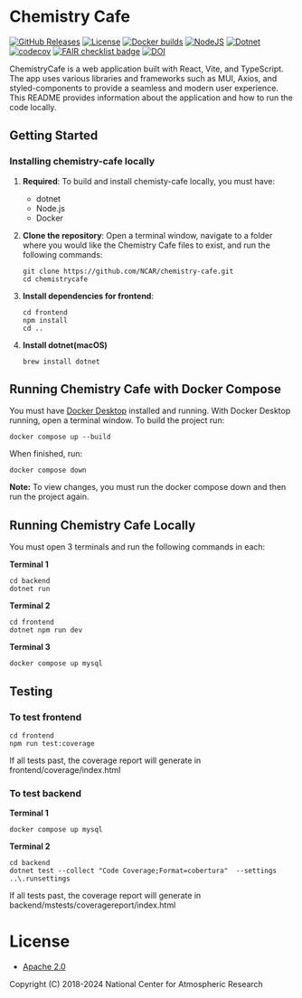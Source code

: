 Chemistry Cafe
==============

[![GitHub Releases](https://img.shields.io/github/release/NCAR/chemistry-cafe.svg)](https://github.com/NCAR/chemistry-cafe/releases)
[![License](https://img.shields.io/github/license/NCAR/chemistry-cafe.svg)](https://github.com/NCAR/chemistry-cafe/blob/master/LICENSE)
[![Docker builds](https://github.com/NCAR/chemistry-cafe/actions/workflows/docker_image.yml/badge.svg)](https://github.com/NCAR/chemistry-cafe/actions/workflows/docker_image.yml)
[![NodeJS](https://github.com/NCAR/chemistry-cafe/actions/workflows/npm_build_test.yml/badge.svg)](https://github.com/NCAR/chemistry-cafe/actions/workflows/npm_build_test.yml)
[![Dotnet](https://github.com/NCAR/chemistry-cafe/actions/workflows/dotnet.yml/badge.svg)](https://github.com/NCAR/chemistry-cafe/actions/workflows/dotnet.yml)
[![codecov](https://codecov.io/gh/NCAR/chemistry-cafe/branch/main/graph/badge.svg?token=ATGO4DKTMY)](https://codecov.io/gh/NCAR/chemistry-cafe)
[![FAIR checklist badge](https://fairsoftwarechecklist.net/badge.svg)](https://fairsoftwarechecklist.net/v0.2?f=31&a=32113&i=22322&r=123)
[![DOI](https://zenodo.org/badge/67521334.svg)](https://doi.org/10.5281/zenodo.14171726)


ChemistryCafe is a web application built with React, Vite, and TypeScript. The app uses various libraries and frameworks such as MUI, Axios, and styled-components to provide a seamless and modern user experience. This README provides information about the application and how to run the code locally.

## Getting Started

### Installing chemistry-cafe locally
1. **Required**:
    To build and install chemisty-cafe locally, you must have:
    - dotnet
    - Node.js
    - Docker

2. **Clone the repository**:
Open a terminal window, navigate to a folder where you would like the Chemistry Cafe files to exist,
and run the following commands:

    ```
    git clone https://github.com/NCAR/chemistry-cafe.git
    cd chemistrycafe
    ```
3. **Install dependencies for frontend**:
    ```shell
    cd frontend
    npm install
    cd ..
    ```
4. **Install dotnet(macOS)**
    ```
    brew install dotnet
    ```

## Running Chemistry Cafe with Docker Compose

You must have [Docker Desktop](https://www.docker.com/get-started) installed and running.
With Docker Desktop running, open a terminal window.
To build the project run:

```
docker compose up --build
```

When finished, run:
```
docker compose down
```
**Note:** To view changes, you must run the docker compose down and then run the project again.

## Running Chemistry Cafe Locally
You must open 3 terminals and run the following commands in each:

**Terminal 1**
```
cd backend
dotnet run
```

**Terminal 2**
```
cd frontend
dotnet npm run dev
```

**Terminal 3**
```
docker compose up mysql
```

## Testing

### To test frontend
```
cd frontend
npm run test:coverage
```
If all tests past, the coverage report will generate in frontend/coverage/index.html

### To test backend

**Terminal 1**
```
docker compose up mysql
```
**Terminal 2**
```
cd backend
dotnet test --collect "Code Coverage;Format=cobertura"  --settings ..\.runsettings
```
If all tests past, the coverage report will generate in backend/mstests/coveragereport/index.html


# License
- [Apache 2.0](/LICENSE)

Copyright (C) 2018-2024 National Center for Atmospheric Research